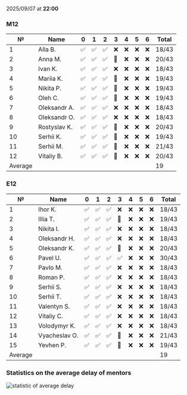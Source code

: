 2025/09/07 at **22:00**
### M12
|№|Name|0|1|2|3|4|5|6|Total|
|-----|-----|-----|-----|-----|-----|-----|-----|-----|-----|
|1|Alla B.|✅|✅|✅|❌|❌|❌|❌|18/43|
|2|Anna M.|✅|✅|✅|🔄|❌|❌|❌|20/43|
|3|Ivan K.|✅|✅|✅|❌|❌|❌|❌|18/43|
|4|Mariia K.|✅|✅|✅|🔄|❌|❌|❌|19/43|
|5|Nikita P.|✅|✅|✅|🔄|❌|❌|❌|19/43|
|6|Oleh C.|✅|✅|✅|🔄|❌|❌|❌|19/43|
|7|Oleksandr A.|✅|✅|✅|❌|❌|❌|❌|18/43|
|8|Oleksandr O.|✅|✅|✅|❌|❌|❌|❌|18/43|
|9|Rostyslav K.|✅|✅|✅|🔄|❌|❌|❌|20/43|
|10|Serhii K.|✅|✅|✅|🔄|❌|❌|❌|19/43|
|11|Serhii M.|✅|✅|✅|🔄|❌|❌|❌|21/43|
|12|Vitaliy B.|✅|✅|✅|🔄|❌|❌|❌|20/43|
|Average|||||||||19|
### E12
|№|Name|0|1|2|3|4|5|6|Total|
|-----|-----|-----|-----|-----|-----|-----|-----|-----|-----|
|1|Ihor K.|✅|✅|✅|❌|❌|❌|❌|18/43|
|2|Illia T.|✅|✅|✅|🔄|❌|❌|❌|19/43|
|3|Nikita I.|✅|✅|✅|❌|❌|❌|❌|18/43|
|4|Oleksandr H.|✅|✅|✅|❌|❌|❌|❌|18/43|
|5|Oleksandr K.|✅|✅|✅|🔄|❌|❌|❌|20/43|
|6|Pavel U.|✅|✅|✅|✅|❌|❌|❌|30/43|
|7|Pavlo M.|✅|✅|✅|❌|❌|❌|❌|18/43|
|8|Roman P.|✅|✅|✅|❌|❌|❌|❌|18/43|
|9|Serhii S.|✅|✅|✅|❌|❌|❌|❌|18/43|
|10|Serhii T.|✅|✅|✅|❌|❌|❌|❌|18/43|
|11|Valentyn S.|✅|✅|✅|❌|❌|❌|❌|18/43|
|12|Vitaliy C.|✅|✅|✅|❌|❌|❌|❌|18/43|
|13|Volodymyr K.|✅|✅|✅|❌|❌|❌|❌|18/43|
|14|Vyacheslav O.|✅|✅|✅|🔄|❌|❌|❌|21/43|
|15|Yevhen P.|✅|✅|✅|🔄|❌|❌|❌|19/43|
|Average|||||||||19|

### Statistics on the average delay of mentors
![statistic of average delay](https://docs.google.com/spreadsheets/d/e/2PACX-1vTRGxaJWiz7gJtvcjwtHPyyd5ju-BPGGEvp5XTIwGS92XWrY8xHYajrexYFqIVDSJIX7LGb8XaB6X3S/pubchart?oid=1439917493&format=image)
